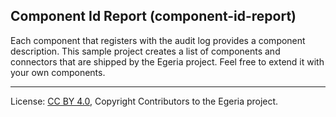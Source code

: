 <!-- SPDX-License-Identifier: CC-BY-4.0 -->
<!-- Copyright Contributors to the Egeria project. -->


## Component Id Report (component-id-report)

Each component that registers with the audit log provides a component description. This
sample project creates a list of components and connectors that are shipped by the Egeria
project.  Feel free to extend it with your own components.


----
License: [CC BY 4.0](https://creativecommons.org/licenses/by/4.0/),
Copyright Contributors to the Egeria project.